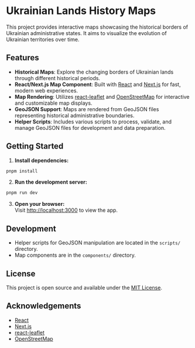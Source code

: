 # Ukrainian Lands History Maps

This project provides interactive maps showcasing the historical borders of Ukrainian administrative states. It aims to visualize the evolution of Ukrainian territories over time.

## Features

- **Historical Maps**: Explore the changing borders of Ukrainian lands through different historical periods.
- **React/Next.js Map Component**: Built with [React](https://reactjs.org/) and [Next.js](https://nextjs.org/) for fast, modern web experiences.
- **Map Rendering**: Utilizes [react-leaflet](https://react-leaflet.js.org/) and [OpenStreetMap](https://www.openstreetmap.org/) for interactive and customizable map displays.
- **GeoJSON Support**: Maps are rendered from GeoJSON files representing historical administrative boundaries.
- **Helper Scripts**: Includes various scripts to process, validate, and manage GeoJSON files for development and data preparation.

## Getting Started

1. **Install dependencies:**
  ```bash
  pnpm install
  ```
2. **Run the development server:**
  ```bash
  pnpm run dev
  ```
3. **Open your browser:**  
  Visit [http://localhost:3000](http://localhost:3000) to view the app.

## Development

- Helper scripts for GeoJSON manipulation are located in the `scripts/` directory.
- Map components are in the `components/` directory.

## License

This project is open source and available under the [MIT License](LICENSE).

## Acknowledgements

- [React](https://reactjs.org/)
- [Next.js](https://nextjs.org/)
- [react-leaflet](https://react-leaflet.js.org/)
- [OpenStreetMap](https://www.openstreetmap.org/)
